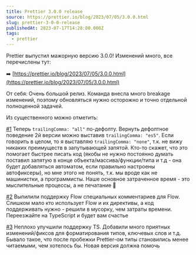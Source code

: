 ```yaml
---
title: Prettier 3.0.0 release
source: https://prettier.io/blog/2023/07/05/3.0.0.html
slug: prettier-3-0-0-release
publishedAt: 2023-07-17T14:28:00.000Z
tags:
  - prettier
---
```


Prettier выпустил мажорную версию 3.0.0! Изменений много, все перечислены тут:

➡️
[https://prettier.io/blog/2023/07/05/3.0.0.html](https://prettier.io/blog/2023/07/05/3.0.0.html)

От себя: Очень большой релиз. Команда внесла много breakage изменений, поэтому
обновляться нужно осторожно и точно отдельной полноценной задачей.

Из существенного можно отметить:

[#1](https://prettier.io/blog/2023/07/05/3.0.0.html#change-the-default-value-for-trailingcomma-to-all-11479httpsgithubcomprettierprettierpull11479-by-fiskerhttpsgithubcomfisker-13143httpsgithubcomprettierprettierpull13143-by-sosukesuzukihttpsgithubcomsosukesuzuki)
Теперь `trailingComma: "all"` по-дефолту. Вернуть дефолтное поведение 2й версии
можно выставив `trailingComma: "es5"`. Если говорить в целом, то я выставляю
`trailingComma: "none"`, т.к. не вижу никаких преимуществ в запутывающей
запятой. Кто-то скажет, что это помогает быстрее писать код (якобы не нужно
постоянно думать поставил запятую в конце объекта/массива/функции/типа и т.д -
она будет добавляться автоматом, если правильно настроены автофиксеры), но мне
этого не понять, т.к. мы вроде как не машинистки, а программисты. Наше основное
затраченное время - это мыслительные процессы, а не печатание 🙂

[#2](https://prettier.io/blog/2023/07/05/3.0.0.html#remove-support-for-flow-comments-13687httpsgithubcomprettierprettierpull13687-13703httpsgithubcomprettierprettierpull13703-by-thorn0httpsgithubcomthorn0)
Выпилили поддержку Flow специальных комментариев для Flow. Слишком мало кто
использует Flow и их директивы, а код поддерживать нужно - решили в мусорку, чем
затраты времени. Переезжайте на TypeScript и будет вам счастье

[#3](https://prettier.io/blog/2023/07/05/3.0.0.html#typescript) Неплохо улучшили
поддержку TS. Добавили много приятных изменений/фиксов для форматирования типов,
ключевых слов и т.д. Бывало такое, что после пробежки Prettier-ом типы
становились менее читаемыми, чем хотелось бы. Новая версия должна помочь
